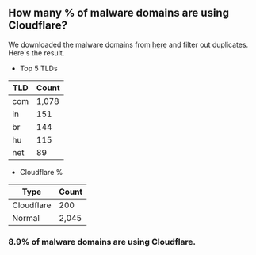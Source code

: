 ## How many % of malware domains are using Cloudflare?


We downloaded the malware domains from [here](https://urlhaus.abuse.ch) and filter out duplicates.
Here's the result.


[//]: # (start replacement)


- Top 5 TLDs

| TLD | Count |
| --- | --- |
| com | 1,078 |
| in | 151 |
| br | 144 |
| hu | 115 |
| net | 89 |


- Cloudflare %

| Type | Count |
| --- | --- |
| Cloudflare | 200 |
| Normal | 2,045 |


### 8.9% of malware domains are using Cloudflare.
